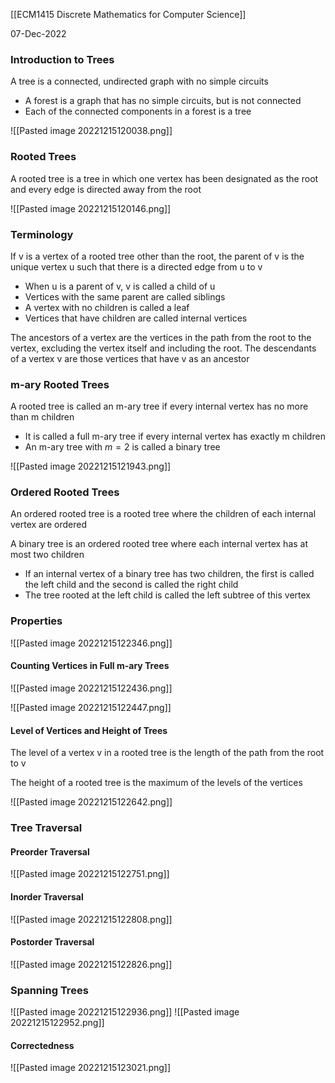 [[ECM1415 Discrete Mathematics for Computer Science]]

07-Dec-2022


### Introduction to Trees

A tree is a connected, undirected graph with no simple circuits

- A forest is a graph that has no simple circuits, but is not connected
- Each of the connected components in a forest is a tree

![[Pasted image 20221215120038.png]]


### Rooted Trees

A rooted tree is a tree in which one vertex has been designated as the root and every edge is directed away from the root

![[Pasted image 20221215120146.png]]


### Terminology

If v is a vertex of a rooted tree other than the root, the parent of v is the unique vertex u such that there is a directed edge from u to v

- When u is a parent of v, v is called a child of u
- Vertices with the same parent are called siblings
- A vertex with no children is called a leaf
- Vertices that have children are called internal vertices

The ancestors of a vertex are the vertices in the path from the root to the vertex, excluding the vertex itself and including the root. The descendants of a vertex v are those vertices that have v as an ancestor


### m-ary Rooted Trees

A rooted tree is called an m-ary tree if every internal vertex has no more than m children

- It is called a full m-ary tree if every internal vertex has exactly m children
- An m-ary tree with $m=2$ is called a binary tree

![[Pasted image 20221215121943.png]]


### Ordered Rooted Trees

An ordered rooted tree is a rooted tree where the children of each internal vertex are ordered

A binary tree is an ordered rooted tree where each internal vertex has at most two children
- If an internal vertex of a binary tree has two children, the first is called the left child and the second is called the right child
- The tree rooted at the left child is called the left subtree of this vertex


### Properties

![[Pasted image 20221215122346.png]]

#### Counting Vertices in Full m-ary Trees

![[Pasted image 20221215122436.png]]

![[Pasted image 20221215122447.png]]

#### Level of Vertices and Height of Trees

The level of a vertex v in a rooted tree is the length of the path from the root to v

The height of a rooted tree is the maximum of the levels of the vertices

![[Pasted image 20221215122642.png]]


### Tree Traversal

#### Preorder Traversal

![[Pasted image 20221215122751.png]]

#### Inorder Traversal

![[Pasted image 20221215122808.png]]

#### Postorder Traversal

![[Pasted image 20221215122826.png]]


### Spanning Trees

![[Pasted image 20221215122936.png]]
![[Pasted image 20221215122952.png]]


#### Correctedness

![[Pasted image 20221215123021.png]]

